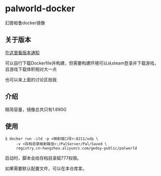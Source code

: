 # palworld-docker
幻兽帕鲁docker镜像

## 关于版本

[在这里看版本通知](https://github.com/Gedoy9793/palworld-docker/discussions/2)

可以自行下载Dockerfile并构建，但需要构建环境可以从steam登录并下载游戏，且游戏下载体积相对大一点

也可以来上面的讨论区拍我

## 介绍

精简容量，镜像总共只有1.690G

## 使用

```shell
$ docker run -itd -p <映射端口号>:8211/udp \
     -v <存档目录映射路径>:/PalServer/Pal/Saved \
     registry.cn-hangzhou.aliyuncs.com/gedoy-public/palworld
```

启动时，脚本会给存档目录赋777权限。

如果需要默认配置文件，可以在本仓库拿。
